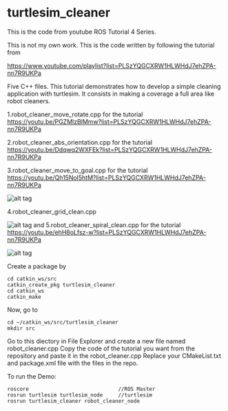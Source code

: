 # turtlesim_cleaner
This is the code from youtube ROS Tutorial 4 Series.

This is not my own work. This is the code written by following the tutorial from

https://www.youtube.com/playlist?list=PLSzYQGCXRW1HLWHdJ7ehZPA-nn7R9UKPa

Five C++ files. This tutorial demonstrates how to develop a simple cleaning application with turtlesim. It consists in making a coverage a full area like robot cleaners. 

1.robot_cleaner_move_rotate.cpp for the tutorial 
https://youtu.be/PGZMlzBlMmw?list=PLSzYQGCXRW1HLWHdJ7ehZPA-nn7R9UKPa

2.robot_cleaner_abs_orientation.cpp for the tutorial 
https://youtu.be/Ddqwq2WXFEk?list=PLSzYQGCXRW1HLWHdJ7ehZPA-nn7R9UKPa

3.robot_cleaner_move_to_goal.cpp for the tutorial 
https://youtu.be/Qh15Nol5htM?list=PLSzYQGCXRW1HLWHdJ7ehZPA-nn7R9UKPa

![alt tag](https://cloud.githubusercontent.com/assets/5270999/10780413/2861cd9a-7d63-11e5-99d0-351f45de5c56.png)


4.robot_cleaner_grid_clean.cpp

![alt tag](https://cloud.githubusercontent.com/assets/5270999/10780419/349f898a-7d63-11e5-88b9-770248e8cd24.png)
and
5.robot_cleaner_spiral_clean.cpp for the tutorial 
https://youtu.be/ehH8oLfsz-w?list=PLSzYQGCXRW1HLWHdJ7ehZPA-nn7R9UKPa

![alt tag](https://cloud.githubusercontent.com/assets/5270999/10780420/39414168-7d63-11e5-861c-c566d83e5a84.png)



Create a package by 
```
cd catkin_ws/src
catkin_create_pkg turtlesim_cleaner
cd catkin_ws
catkin_make
```

Now, go to 
```
cd ~/catkin_ws/src/turtlesim_cleaner
mkdir src
```

Go to this diectory in File Explorer and create a new file named   robot_cleaner.cpp
Copy the code of the tutorial you want from the repository and paste it in the robot_cleaner.cpp
Replace your CMakeList.txt and package.xml file with the files in the repo.


To run the Demo:

```
roscore                             //ROS Master
rosrun turtlesim turtlesim_node     //turtlesim
rosrun turtlesim_cleaner robot_cleaner_node
```
